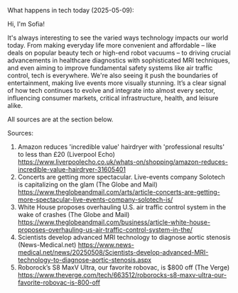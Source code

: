 What happens in tech today (2025-05-09):

Hi, I'm Sofia!

It's always interesting to see the varied ways technology impacts our world today. From making everyday life more convenient and affordable – like deals on popular beauty tech or high-end robot vacuums – to driving crucial advancements in healthcare diagnostics with sophisticated MRI techniques, and even aiming to improve fundamental safety systems like air traffic control, tech is everywhere. We're also seeing it push the boundaries of entertainment, making live events more visually stunning. It’s a clear signal of how tech continues to evolve and integrate into almost every sector, influencing consumer markets, critical infrastructure, health, and leisure alike.

All sources are at the section below.

Sources:
1. Amazon reduces 'incredible value' hairdryer with 'professional results' to less than £20 (Liverpool Echo)
   https://www.liverpoolecho.co.uk/whats-on/shopping/amazon-reduces-incredible-value-hairdryer-31605401
2. Concerts are getting more spectacular. Live-events company Solotech is capitalizing on the glam (The Globe and Mail)
   https://www.theglobeandmail.com/arts/article-concerts-are-getting-more-spectacular-live-events-company-solotech-is/
3. White House proposes overhauling U.S. air traffic control system in the wake of crashes (The Globe and Mail)
   https://www.theglobeandmail.com/business/article-white-house-proposes-overhauling-us-air-traffic-control-system-in-the/
4. Scientists develop advanced MRI technology to diagnose aortic stenosis (News-Medical.net)
   https://www.news-medical.net/news/20250508/Scientists-develop-advanced-MRI-technology-to-diagnose-aortic-stenosis.aspx
5. Roborock’s S8 MaxV Ultra, our favorite robovac, is $800 off (The Verge)
   https://www.theverge.com/tech/663512/roborocks-s8-maxv-ultra-our-favorite-robovac-is-800-off